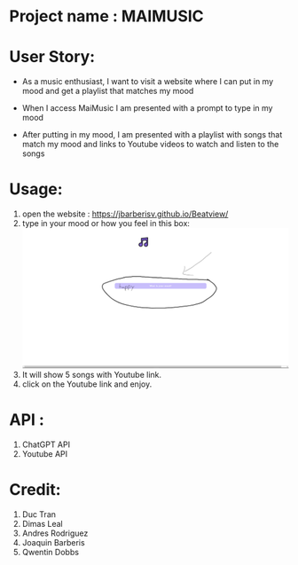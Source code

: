 # Project name : MAIMUSIC

# User Story:

- As a music enthusiast, I want to visit a website where I can put in my mood and get a playlist that matches my mood

- When I access MaiMusic I am presented with a prompt to type in my mood

- After putting in my mood, I am presented with a playlist with songs that match my mood and links to Youtube videos to watch and listen to the songs

# Usage:
1. open the website : https://jbarberisv.github.io/Beatview/
2. type in your mood or how you feel in this box:
![website comment box](./assets/Images/website.png)
3. It will show 5 songs with Youtube link.
4. click on the Youtube link and enjoy.


# API :
1. ChatGPT API
2. Youtube API

# Credit:
1. Duc Tran
2. Dimas Leal
3. Andres Rodriguez
4. Joaquin Barberis
5. Qwentin Dobbs 

